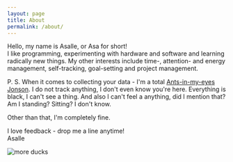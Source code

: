 ```yaml
---
layout: page
title: About
permalink: /about/
---
```

Hello, my name is Asalle, or Asa for short!   
I like programming, experimenting with hardware and software and learning radically new things. My other interests include time-, attention- and energy management, self-tracking, goal-setting and project management.  

P. S. When it comes to collecting your data - I'm a total [Ants-in-my-eyes Jonson](https://www.youtube.com/watch?v=G4BkGJj5BXg). I do not track anything, I don't even know you're here. Everything is black, I can't see a thing. And also I can't feel a anything, did I mention that? Am I standing? Sitting? I don't know.  

Other than that, I'm completely fine.  
  
I love feedback - drop me a line anytime!  
Asalle  

![more ducks]({{site.baseurl}}/assets/duck.png)

